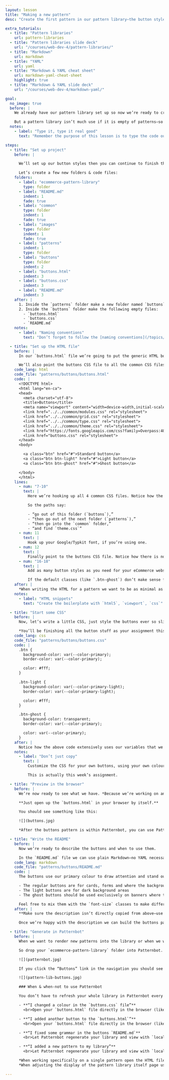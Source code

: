 ```yaml
---
layout: lesson
title: "Making a new pattern"
desc: "Create the first pattern in our pattern library—the button styles for our website."

extra_tutorials:
  - title: "Pattern libraries"
    url: pattern-libraries
  - title: "Pattern libraries slide deck"
    url: "/courses/web-dev-4/pattern-libraries/"
  - title: "Markdown"
    url: markdown
  - title: "YAML"
    url: yaml
  - title: "Markdown & YAML cheat sheet"
    url: markdown-yaml-cheat-sheet
    highlight: true
  - title: "Markdown & YAML slide deck"
    url: "/courses/web-dev-4/markdown-yaml/"

goal:
  no_image: true
  before: |
    We already have our pattern library set up so now we’re ready to create our first pattern.

    But a pattern library isn’t much use if it is empty of patterns—so we’re going to look at how to add new patterns to our library in this lesson.
  notes:
    - label: "Type it, type it real good"
      text: "Remember the purpose of this lesson is to type the code out yourself—build up that muscle memory in your fingers!"

steps:
  - title: "Set up project"
    before: |

      We’ll set up our button styles then you can continue to finish them in this week’s homework assignment.

      Let’s create a few new folders & code files:
    folders:
      - label: "ecommerce-pattern-library"
        type: folder
      - label: "README.md"
        indent: 1
        fade: true
      - label: "common"
        type: folder
        indent: 1
        fade: true
      - label: "images"
        type: folder
        indent: 1
        fade: true
      - label: "patterns"
        indent: 1
        type: folder
      - label: "buttons"
        type: folder
        indent: 2
      - label: "buttons.html"
        indent: 3
      - label: "buttons.css"
        indent: 3
      - label: "README.md"
        indent: 3
    after: |
      1. Inside the `patterns` folder make a new folder named `buttons`
      2. Inside the `buttons` folder make the following empty files:
        - `buttons.html`
        - `buttons.css`
        - `README.md`
    notes:
      - label: "Naming conventions"
        text: "Don’t forget to follow the [naming conventions](/topics/naming-paths-cheat-sheet/#naming-conventions)."

  - title: "Set up the HTML file"
    before: |
      In our `buttons.html` file we’re going to put the generic HTML boilerplate and add a few buttons.

      We’ll also point the buttons CSS file to all the common CSS files we have, and to whatever fonts we plan on using.
    code_lang: html
    code_file: "patterns/buttons/buttons.html"
    code: |
      <!DOCTYPE html>
      <html lang="en-ca">
      <head>
        <meta charset="utf-8">
        <title>Buttons</title>
        <meta name="viewport" content="width=device-width,initial-scale=1">
        <link href="../../common/modules.css" rel="stylesheet">
        <link href="../../common/grid.css" rel="stylesheet">
        <link href="../../common/type.css" rel="stylesheet">
        <link href="../../common/theme.css" rel="stylesheet">
        <link href="https://fonts.googleapis.com/css?family=Overpass:400,400i,700" rel="stylesheet">
        <link href="buttons.css" rel="stylesheet">
      </head>
      <body>

        <a class="btn" href="#">Standard button</a>
        <a class="btn btn-light" href="#">Light button</a>
        <a class="btn btn-ghost" href="#">Ghost button</a>

      </body>
      </html>
    lines:
      - num: "7-10"
        text: |
          Here we’re hooking up all 4 common CSS files. Notice how the paths are different than normal, they include two `../` chunks in them. The `../` means go out of this folder.

          So the paths say:

          - “go out of this folder (`buttons`),”
          - “then go out of the next folder (`patterns`),”
          - “then go into the `common` folder,”
          - “and find `theme.css`”
      - num: 11
        text: |
          Hook up your Google/Typkit font, if you’re using one.
      - num: 12
        text: |
          Finally point to the buttons CSS file. Notice how there is no `css/` in this URL. That’s because the `buttons.css` file is in the same location as the HTML file.
      - num: "16-18"
        text: |
          Add as many button styles as you need for your eCommerce website.

          If the default classes (like `.btn-ghost`) don’t make sense for your website make up some new ones, e.g. `.btn-banner`, `.btn-pill`, etc.
    after: |
      *When writing the HTML for a pattern we want to be as minimal as possible. Notice there are no grids or `<main>` tags or `<header>` tags or anything like that above—just the buttons.*
    notes:
      - label: "HTML snippets"
        text: "Create the boilerplate with `html5`, `viewport`, `css`"

  - title: "Start some CSS"
    before: |
      Now, let’s write a little CSS, just style the buttons ever so slightly.

      *You’ll be finishing all the button stuff as your assignment this week.*
    code_lang: css
    code_file: "patterns/buttons/buttons.css"
    code: |
      .btn {
        background-color: var(--color-primary);
        border-color: var(--color-primary);

        color: #fff;
      }

      .btn-light {
        background-color: var(--color-primary-light);
        border-color: var(--color-primary-light);

        color: #fff;
      }

      .btn-ghost {
        background-color: transparent;
        border-color: var(--color-primary);

        color: var(--color-primary);
      }
    after: |
      Notice how the above code extensively uses our variables that we created in the `theme.css` file.
    notes:
      - label: "Don’t just copy"
        text: |
          Customize the CSS for your own buttons, using your own colours & fonts. Also add hover effects, transitions, etc.

          This is actually this week’s assignment.

  - title: "Preview in the browser"
    before: |
      We’re now ready to see what we have. *Because we’re working on an individual pattern, it’s completely self-contained and we don’t need to use Patternbot yet.*

      **Just open up the `buttons.html` in your browser by itself.**

      You should see something like this:

      ![](buttons.jpg)

      *After the buttons pattern is within Patternbot, you can use Patternbot’s “pop-out” button to view the buttons on their own and get the automatic refreshing too.*

  - title: "Write the README"
    before: |
      Now we’re ready to describe the buttons and when to use them.

      In the `README.md` file we can use plain Markdown—no YAML necessary—to describe the buttons:
    code_lang: markdown
    code_file: "patterns/buttons/README.md"
    code: |
      The buttons use our primary colour to draw attention and stand out. Each button has a specific purpose:

      - The regular buttons are for cards, forms and where the background is a light colour
      - The light buttons are for dark background areas
      - The ghost buttons should be used exclusively on banners where the background is an image

      Feel free to mix them with the `font-size` classes to make different sizes of buttons.
    after: |
      **Make sure the description isn’t directly copied from above—use your own descriptions to describe your own buttons.**

      Once we’re happy with the description we can build the buttons pattern into our library…

  - title: "Generate in Patternbot"
    before: |
      When we want to render new patterns into the library or when we want to update the content from the `README.md` we need Patternbot.

      So drop your `ecommerce-pattern-library` folder into Patternbot. Then press `⌘B` to view it.

      ![](patternbot.jpg)

      If you click the “Buttons” link in the navigation you should see everything you’ve done.

      ![](pattern-lib-buttons.jpg)

      ### When & when-not to use Patternbot

      You don’t have to refresh your whole library in Patternbot every time you make a small change—that’s too much waiting, so here are some scenarios:

      - **“I changed a colour in the `buttons.css` file”**
        <br>Open your `buttons.html` file directly in the browser (like you’re used to) to see the changes.

      - **“I added another button to the `buttons.html`”**
        <br>Open your `buttons.html` file directly in the browser (like you’re used to) to see the changes.

      - **“I fixed some grammar in the buttons `README.md`**
        <br>Let Patternbot regenerate your library and view with `localhost` (`⌘B`).

      - **“I added a new pattern to my library”**
        <br>Let Patternbot regenerate your library and view with `localhost` (`⌘B`).

      *When working specifically on a single pattern open the HTML file directly in the browser—or use the Patternbot “pop-out” button.*
      *When adjusting the display of the pattern library itself page use Patternbot.*

---
```

